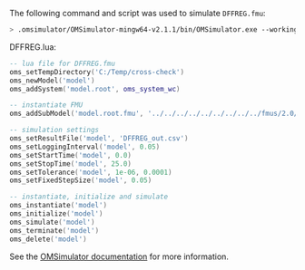 The following command and script was used to simulate `DFFREG.fmu`:
```bash
> .omsimulator/OMSimulator-mingw64-v2.1.1/bin/OMSimulator.exe --workingDir=results/2.0/cs/win64/OMSimulator/v2.1.1/CATIA/R2016x/DFFREG --stripRoot=true --skipCSVHeader=true --addParametersToCSV=true --suppressPath=true --timeout=60 DFFREG.lua
```

DFFREG.lua:
```lua
-- lua file for DFFREG.fmu
oms_setTempDirectory('C:/Temp/cross-check')
oms_newModel('model')
oms_addSystem('model.root', oms_system_wc)

-- instantiate FMU
oms_addSubModel('model.root.fmu', '../../../../../../../../../fmus/2.0/cs/win64/CATIA/R2016x/DFFREG/DFFREG.fmu')

-- simulation settings
oms_setResultFile('model', 'DFFREG_out.csv')
oms_setLoggingInterval('model', 0.05)
oms_setStartTime('model', 0.0)
oms_setStopTime('model', 25.0)
oms_setTolerance('model', 1e-06, 0.0001)
oms_setFixedStepSize('model', 0.05)

-- instantiate, initialize and simulate
oms_instantiate('model')
oms_initialize('model')
oms_simulate('model')
oms_terminate('model')
oms_delete('model')
```
See the [OMSimulator documentation](https://openmodelica.org/doc/OMSimulator/master/html/index.html) for more information.

